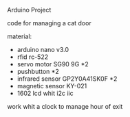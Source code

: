 Arduino Project

code for managing a cat door

material:

  - arduino nano v3.0
  - rfid rc-522
  - servo motor SG90 9G *2
  - pushbutton *2
  - infrared sensor GP2Y0A41SK0F *2
  - magnetic sensor KY-021
  - 1602 lcd whit i2c iic
  
work whit a clock to manage hour of exit
